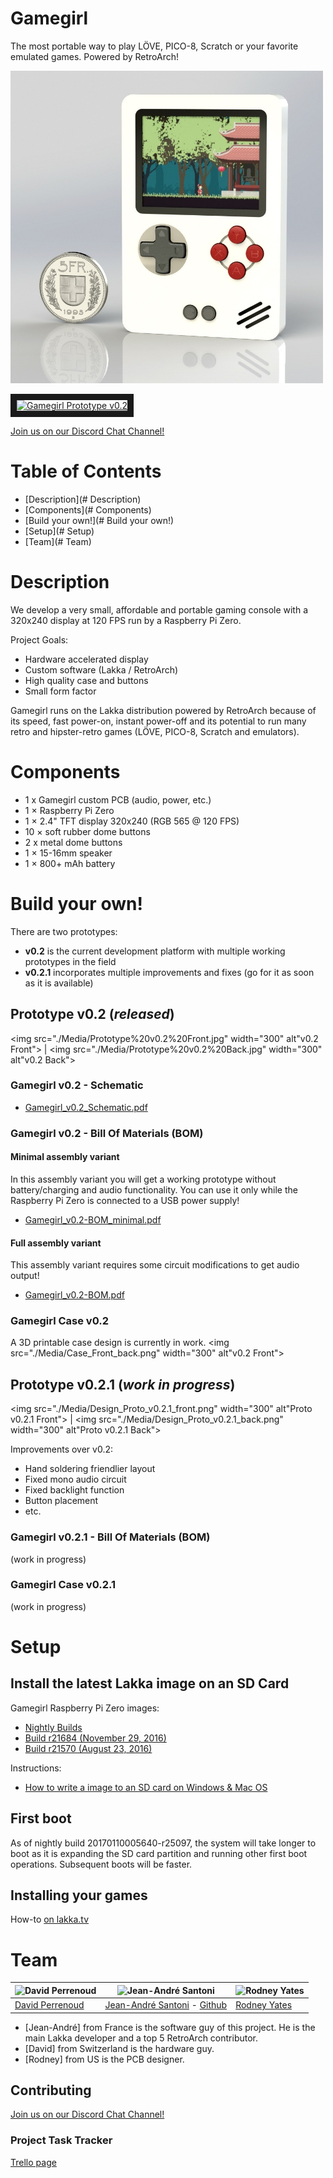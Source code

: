 # Gamegirl

The most portable way to play LÖVE, PICO-8, Scratch or your favorite emulated games. Powered by RetroArch!

<img alt="Gamegirl" src="./Media/Gamegirl%20project%20image.jpg" width="500" style="float: center;">

<a href="http://www.youtube.com/watch?feature=player_embedded&v=z5BJ5ywMKEQ
" target="_blank"><img src="http://img.youtube.com/vi/z5BJ5ywMKEQ/0.jpg" 
alt="Gamegirl Prototype v0.2" width="240" height="180" border="10" /></a>

[Join us on our Discord Chat Channel!](https://discord.gg/TZ7MZEu)

# Table of Contents

* [Description](# Description)
* [Components](# Components)
* [Build your own!](# Build your own!)
* [Setup](# Setup)
* [Team](# Team)

# Description
We develop a very small, affordable and portable gaming console with a 320x240 display at 120 FPS run by a Raspberry Pi Zero.

Project Goals:
* Hardware accelerated display
* Custom software (Lakka / RetroArch)
* High quality case and buttons
* Small form factor

Gamegirl runs on the Lakka distribution powered by RetroArch because of its speed, fast power-on, instant power-off and its potential to run many retro and hipster-retro games (LÖVE, PICO-8, Scratch and emulators).

# Components
* 1 x Gamegirl custom PCB (audio, power, etc.)
* 1 × Raspberry Pi Zero
* 1 × 2.4" TFT display 320x240 (RGB 565 @ 120 FPS)
* 10 × soft rubber dome buttons
* 2 x metal dome buttons
* 1 × 15-16mm speaker
* 1 × 800+ mAh battery

# Build your own!
There are two prototypes:
* **v0.2** is the current development platform with multiple working prototypes in the field
* **v0.2.1** incorporates multiple improvements and fixes (go for it as soon as it is available)

## Prototype v0.2 (_released_)
<img src="./Media/Prototype%20v0.2%20Front.jpg" width="300" alt"v0.2 Front"> | <img src="./Media/Prototype%20v0.2%20Back.jpg" width="300" alt"v0.2 Back">

### Gamegirl v0.2 - Schematic
* [Gamegirl_v0.2_Schematic.pdf](Electronics/Gamegirl_v0.2_Schematic.pdf)

### Gamegirl v0.2 - Bill Of Materials (BOM)

#### Minimal assembly variant
In this assembly variant you will get a working prototype without battery/charging and audio functionality. You can use it only while the Raspberry Pi Zero is connected to a USB power supply!
* [Gamegirl_v0.2-BOM_minimal.pdf](Electronics/Gamegirl_v0.2-BOM_minimal.pdf)

#### Full assembly variant
This assembly variant requires some circuit modifications to get audio output!
* [Gamegirl_v0.2-BOM.pdf](Electronics/Gamegirl_v0.2-BOM.pdf)

### Gamegirl Case v0.2
A 3D printable case design is currently in work.
<img src="./Media/Case_Front_back.png" width="300" alt"v0.2 Front">

## Prototype v0.2.1 (_work in progress_)
<img src="./Media/Design_Proto_v0.2.1_front.png" width="300" alt"Proto v0.2.1 Front"> | <img src="./Media/Design_Proto_v0.2.1_back.png" width="300" alt"Proto v0.2.1 Back">

Improvements over v0.2:
* Hand soldering friendlier layout
* Fixed mono audio circuit
* Fixed backlight function
* Button placement
* etc.

### Gamegirl v0.2.1 - Bill Of Materials (BOM)
(work in progress)

### Gamegirl Case v0.2.1
(work in progress)

# Setup
## Install the latest Lakka image on an SD Card

Gamegirl Raspberry Pi Zero images:
* [Nightly Builds](http://sources.lakka.tv/nightly/Gamegirl.arm-8.0/)
* [Build r21684 (November 29, 2016)](http://static.kivutar.me/Lakka-Gamegirl.arm-devel-20161129161645-r21684-g895e996.img.gz)
* [Build r21570 (August 23, 2016)](http://static.kivutar.me/Lakka-Gamegirl.arm-devel-20160823060147-r21570-g1cacbe2.img.gz)

Instructions:
* [How to write a image to an SD card on Windows & Mac OS](http://trendblog.net/install-raspbian-sd-card-os-x-windows/)

## First boot
As of nightly build 20170110005640-r25097, the system will take longer to boot as it is expanding the SD card partition and running other first boot operations. Subsequent boots will be faster.

## Installing your games
How-to [on lakka.tv](http://www.lakka.tv/get/linux/rpi/install/first-boot/games/)

# Team
| <img src="https://github.com/davidperrenoud.png?size=120" alt="David Perrenoud"> | <img src="https://github.com/Kivutar.png?size=120" alt="Jean-André Santoni"> |  <img src="https://github.com/zybeon.png?size=120" alt="Rodney Yates">
| --- | --- | --- |
| [David Perrenoud](https://github.com/davidperrenoud) | [Jean-André Santoni](http://www.kivutar.me/) - [Github](https://github.com/Kivutar) | [Rodney Yates](https://github.com/zybeon)

- [Jean-André] from France is the software guy of this project. He is the main Lakka developer and a top 5 RetroArch contributor.
- [David] from Switzerland is the hardware guy.
- [Rodney] from US is the PCB designer.

## Contributing
[Join us on our Discord Chat Channel!](https://discord.gg/TZ7MZEu)

### Project Task Tracker
[Trello page](https://trello.com/b/wslfYlVv/gamegirl)